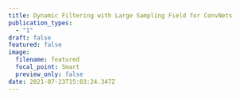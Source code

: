 ```yaml
---
title: Dynamic Filtering with Large Sampling Field for ConvNets
publication_types:
  - "1"
draft: false
featured: false
image:
  filename: featured
  focal_point: Smart
  preview_only: false
date: 2021-07-23T15:03:24.347Z
---
```

